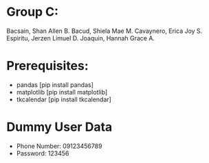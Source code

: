 # Group C:
Bacsain, Shan Allen B.
Bacud, Shiela Mae M.
Cavaynero, Erica Joy S.
Espiritu, Jerzen Limuel D.
Joaquin, Hannah Grace A.

# Prerequisites:
- pandas
  [pip install pandas]
- matplotlib
    [pip install matplotlib]
- tkcalendar
    [pip install tkcalendar]
    
#  Dummy User Data
- Phone Number: 09123456789
- Password: 123456




  


